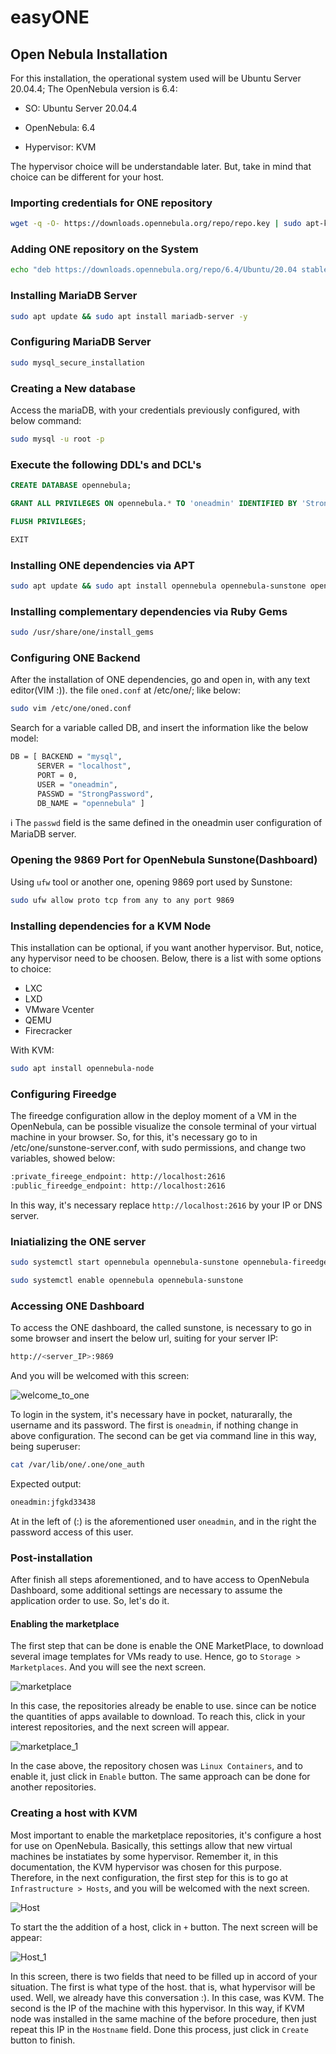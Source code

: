 # easyONE

## Open Nebula Installation
For this installation, the operational system used will be Ubuntu Server 20.04.4; The OpenNebula version is 6.4:

- SO: Ubuntu Server 20.04.4

- OpenNebula: 6.4

- Hypervisor: KVM

The hypervisor choice will be understandable later. But, take in mind that choice can be different for your host.

### Importing credentials for ONE repository
```bash
wget -q -O- https://downloads.opennebula.org/repo/repo.key | sudo apt-key add -
```

### Adding ONE repository on the System
```bash
echo "deb https://downloads.opennebula.org/repo/6.4/Ubuntu/20.04 stable opennebula" | sudo tee /etc/apt/sources.list.d/opennebula.list
```

### Installing MariaDB Server
```bash
sudo apt update && sudo apt install mariadb-server -y
```

### Configuring MariaDB Server
```bash
sudo mysql_secure_installation
```

### Creating a New database
Access the mariaDB, with your credentials previously configured, with below command:
```bash
sudo mysql -u root -p
```

### Execute the following DDL's and DCL's
```sql
CREATE DATABASE opennebula;
```

```sql
GRANT ALL PRIVILEGES ON opennebula.* TO 'oneadmin' IDENTIFIED BY 'StrongPassword';
```

```sql
FLUSH PRIVILEGES;
```

```sql
EXIT
```

### Installing ONE dependencies via APT
```bash
sudo apt update && sudo apt install opennebula opennebula-sunstone opennebula-gate opennebula-flow opennebula-fireedge opennebula-provision -y
```

### Installing complementary dependencies via Ruby Gems
```bash
sudo /usr/share/one/install_gems
```

### Configuring ONE Backend
After the installation of ONE dependencies, go and open in, with any text editor(VIM :)). the file `oned.conf` at /etc/one/; like below:
```bash
sudo vim /etc/one/oned.conf
```

Search for a variable called DB, and insert the information like the below model:
```bash
DB = [ BACKEND = "mysql",
      SERVER = "localhost",
      PORT = 0,
      USER = "oneadmin",
      PASSWD = "StrongPassword",
      DB_NAME = "opennebula" ]
```

:information_source: The `passwd` field is the same defined in the oneadmin user configuration of MariaDB server.

### Opening the 9869 Port for OpenNebula Sunstone(Dashboard)
Using `ufw` tool or another one, opening 9869 port used by Sunstone:
```bash
sudo ufw allow proto tcp from any to any port 9869
```

### Installing dependencies for a KVM Node
This installation can be optional, if you want another hypervisor. But, notice, any hypervisor need to be choosen. Below, there is a list with some options to choice:
- LXC
- LXD
- VMware Vcenter
- QEMU
- Firecracker

With KVM:
```bash
sudo apt install opennebula-node
```

### Configuring Fireedge
The fireedge configuration allow in the deploy moment of a VM in the OpenNebula, can be possible visualize the console terminal of your virtual machine in your browser. So, for this, it's necessary go to in /etc/one/sunstone-server.conf, with sudo permissions, and change two variables, showed below:

```bash
:private_fireege_endpoint: http://localhost:2616
:public_fireedge_endpoint: http://localhost:2616
```
In this way, it's necessary replace `http://localhost:2616` by your IP or DNS server.


### Iniatializing the ONE server
```bash
sudo systemctl start opennebula opennebula-sunstone opennebula-fireedge opennebula-flow
```

```bash
sudo systemctl enable opennebula opennebula-sunstone
```

### Accessing ONE Dashboard
To access the ONE dashboard, the called sunstone, is necessary to go in some browser and insert the below url, suiting for your server IP:
```bash
http://<server_IP>:9869
```

And you will be welcomed with this screen:

![welcome_to_one](https://raw.githubusercontent.com/claudio966/easyONE/master/images/github_5.png)

To login in the system, it's necessary have in pocket, naturarally, the username and its password. The first is `oneadmin`, if nothing change in above configuration. The second can be get via command line in this way, being superuser:

```bash
cat /var/lib/one/.one/one_auth
```

Expected output:
```bash
oneadmin:jfgkd33438
```

At in the left of (:) is the aforementioned user `oneadmin`, and in the right the password access of this user.

### Post-installation
After finish all steps aforementioned, and to have access to OpenNebula Dashboard, some additional settings are necessary to assume the application order to use. So, let's do it.

#### Enabling the marketplace
The first step that can be done is enable the ONE MarketPlace, to download several image templates for VMs ready to use. Hence, go to `Storage > Marketplaces`. And you will see the next screen.

![marketplace](https://raw.githubusercontent.com/claudio966/easyONE/master/images/github_1.png)

In this case, the repositories already be enable to use. since can be notice the quantities of apps available to download. To reach this, click in your interest repositories, and the next screen will appear.

![marketplace_1](https://raw.githubusercontent.com/claudio966/easyONE/master/images/github_2.png)

In the case above, the repository chosen was `Linux Containers`, and to enable it, just click in `Enable` button. The same approach can be done for another repositories.

### Creating a host with KVM
Most important to enable the marketplace repositories, it's configure a host for use on OpenNebula. Basically, this settings allow that new virtual machines be instatiates by some hypervisor. Remember it, in this documentation, the KVM hypervisor was chosen for this purpose. Therefore, in the next configuration, the first step for this is to go at `Infrastructure > Hosts`, and you will be welcomed with the next screen.

![Host](https://raw.githubusercontent.com/claudio966/easyONE/master/images/github_3.png)

To start the the addition of a host, click in `+` button. The next screen will be appear:

![Host_1](https://raw.githubusercontent.com/claudio966/easyONE/master/images/github_4.png)

In this screen, there is two fields that need to be filled up in accord of your situation. The first is what type of the host. that is, what hypervisor will be used. Well, we already have this conversation :). In this case, was KVM. The second is the IP of the machine with this hypervisor. In this way, if KVM node was installed in the same machine of the before procedure, then just repeat this IP in the `Hostname` field. Done this process, just click in `Create` button to finish.



